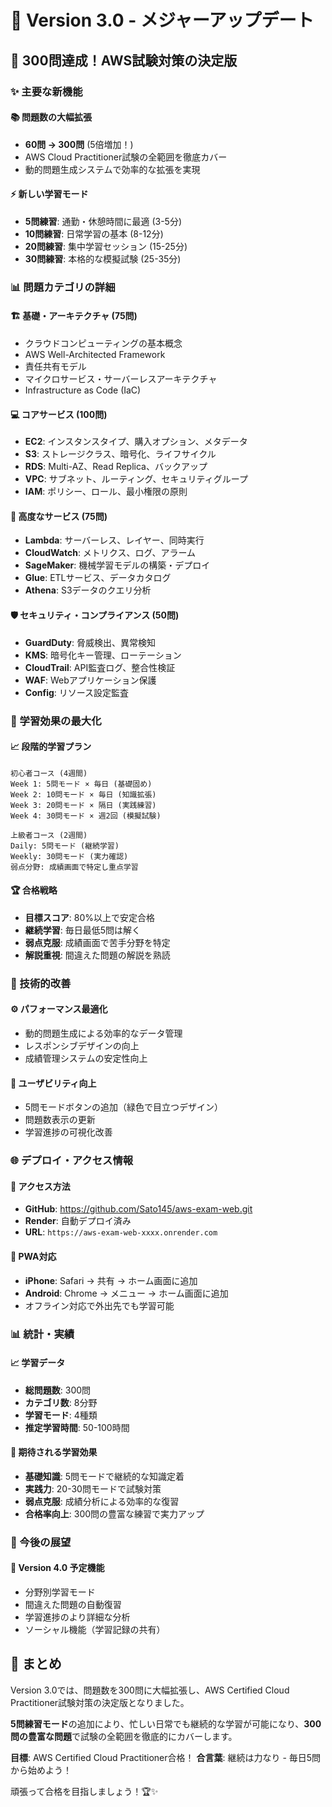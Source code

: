 # 🚀 Version 3.0 - メジャーアップデート

## 🎉 300問達成！AWS試験対策の決定版

### ✨ 主要な新機能

#### 📚 問題数の大幅拡張
- **60問 → 300問** (5倍増加！)
- AWS Cloud Practitioner試験の全範囲を徹底カバー
- 動的問題生成システムで効率的な拡張を実現

#### ⚡ 新しい学習モード
- **5問練習**: 通勤・休憩時間に最適 (3-5分)
- **10問練習**: 日常学習の基本 (8-12分)
- **20問練習**: 集中学習セッション (15-25分)
- **30問練習**: 本格的な模擬試験 (25-35分)

### 📊 問題カテゴリの詳細

#### 🏗️ 基礎・アーキテクチャ (75問)
- クラウドコンピューティングの基本概念
- AWS Well-Architected Framework
- 責任共有モデル
- マイクロサービス・サーバーレスアーキテクチャ
- Infrastructure as Code (IaC)

#### 💻 コアサービス (100問)
- **EC2**: インスタンスタイプ、購入オプション、メタデータ
- **S3**: ストレージクラス、暗号化、ライフサイクル
- **RDS**: Multi-AZ、Read Replica、バックアップ
- **VPC**: サブネット、ルーティング、セキュリティグループ
- **IAM**: ポリシー、ロール、最小権限の原則

#### 🔧 高度なサービス (75問)
- **Lambda**: サーバーレス、レイヤー、同時実行
- **CloudWatch**: メトリクス、ログ、アラーム
- **SageMaker**: 機械学習モデルの構築・デプロイ
- **Glue**: ETLサービス、データカタログ
- **Athena**: S3データのクエリ分析

#### 🛡️ セキュリティ・コンプライアンス (50問)
- **GuardDuty**: 脅威検出、異常検知
- **KMS**: 暗号化キー管理、ローテーション
- **CloudTrail**: API監査ログ、整合性検証
- **WAF**: Webアプリケーション保護
- **Config**: リソース設定監査

### 🎯 学習効果の最大化

#### 📈 段階的学習プラン
```
初心者コース (4週間)
Week 1: 5問モード × 毎日 (基礎固め)
Week 2: 10問モード × 毎日 (知識拡張)  
Week 3: 20問モード × 隔日 (実践練習)
Week 4: 30問モード × 週2回 (模擬試験)

上級者コース (2週間)
Daily: 5問モード (継続学習)
Weekly: 30問モード (実力確認)
弱点分野: 成績画面で特定し重点学習
```

#### 🏆 合格戦略
- **目標スコア**: 80%以上で安定合格
- **継続学習**: 毎日最低5問は解く
- **弱点克服**: 成績画面で苦手分野を特定
- **解説重視**: 間違えた問題の解説を熟読

### 🔧 技術的改善

#### ⚙️ パフォーマンス最適化
- 動的問題生成による効率的なデータ管理
- レスポンシブデザインの向上
- 成績管理システムの安定性向上

#### 📱 ユーザビリティ向上
- 5問モードボタンの追加（緑色で目立つデザイン）
- 問題数表示の更新
- 学習進捗の可視化改善

### 🌐 デプロイ・アクセス情報

#### 🔗 アクセス方法
- **GitHub**: https://github.com/Sato145/aws-exam-web.git
- **Render**: 自動デプロイ済み
- **URL**: `https://aws-exam-web-xxxx.onrender.com`

#### 📱 PWA対応
- **iPhone**: Safari → 共有 → ホーム画面に追加
- **Android**: Chrome → メニュー → ホーム画面に追加
- オフライン対応で外出先でも学習可能

### 📊 統計・実績

#### 📈 学習データ
- **総問題数**: 300問
- **カテゴリ数**: 8分野
- **学習モード**: 4種類
- **推定学習時間**: 50-100時間

#### 🎯 期待される学習効果
- **基礎知識**: 5問モードで継続的な知識定着
- **実践力**: 20-30問モードで試験対策
- **弱点克服**: 成績分析による効率的な復習
- **合格率向上**: 300問の豊富な練習で実力アップ

### 🚀 今後の展望

#### 🔮 Version 4.0 予定機能
- 分野別学習モード
- 間違えた問題の自動復習
- 学習進捗のより詳細な分析
- ソーシャル機能（学習記録の共有）

## 🎊 まとめ

Version 3.0では、問題数を300問に大幅拡張し、AWS Certified Cloud Practitioner試験対策の決定版となりました。

**5問練習モード**の追加により、忙しい日常でも継続的な学習が可能になり、**300問の豊富な問題**で試験の全範囲を徹底的にカバーします。

**目標**: AWS Certified Cloud Practitioner合格！
**合言葉**: 継続は力なり - 毎日5問から始めよう！

頑張って合格を目指しましょう！🏆✨